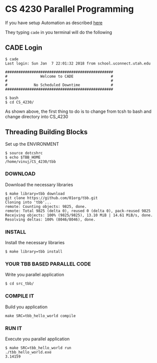 # CS 4230 Parallel Programming

If you have setup Automation as described [here](https://sites.google.com/view/cs4230spring2018/parallel-hardware)

They typing ```cade``` in you terminal will do the following

## CADE Login

```
$ cade
Last login: Sun Jan  7 22:01:32 2018 from school.uconnect.utah.edu

#################################################
#               Welcome to CADE                 #
#                                               #
#            No Scheduled Downtime              #
#################################################

$ bash
$ cd CS_4230/
```

As shown above, the first thing to do is to change from tcsh to bash and 
change directory into CS_4230


## Threading Building Blocks

Set up the ENVIRONMENT

```
$ source dotcshrc 
$ echo $TBB_HOME 
/home/vinuj/CS_4230/tbb
```

### DOWNLOAD

Download the necessary libraries

```
$ make library=tbb download
git clone https://github.com/01org/tbb.git
Cloning into 'tbb'...
remote: Counting objects: 9825, done.
remote: Total 9825 (delta 0), reused 0 (delta 0), pack-reused 9825
Receiving objects: 100% (9825/9825), 13.10 MiB | 14.61 MiB/s, done.
Resolving deltas: 100% (8046/8046), done.
```

### INSTALL

Install the necessary libraries

```
$ make library=tbb install
```

### YOUR TBB BASED PARALLEL CODE

Write you parallel application

```
$ cd src_tbb/
```

### COMPILE IT

Build you application

```
make SRC=tbb_hello_world compile
```
 
### RUN IT

Execute you parallel application

```
$ make SRC=tbb_hello_world run
./tbb_hello_world.exe 
3.14159
```

